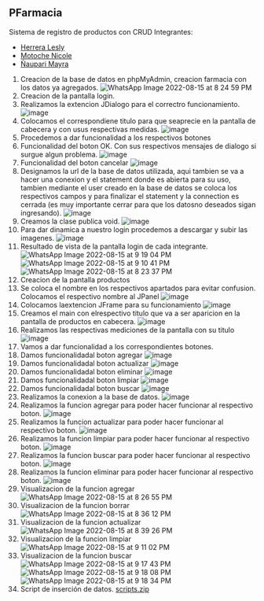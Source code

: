 ## PFarmacia
Sistema de registro de productos con CRUD
Integrantes:
 - [Herrera Lesly](https://github.com/Lesly-liseth)
 - [Motoche Nicole](https://github.com/nicolemotoche29)
 - [Ñaupari Mayra](https://github.com/maypam22)
1. Creacion de la base de datos en phpMyAdmin, creacion farmacia con los datos ya agregados.
![WhatsApp Image 2022-08-15 at 8 24 59 PM](https://user-images.githubusercontent.com/85316345/184779383-71e7562b-6c84-4881-b44a-6307af48b5e3.jpeg)
2. Creacion de la pantalla login.
3. Realizamos la extencion JDialogo para el correctro funcionamiento.
![image](https://user-images.githubusercontent.com/85316345/184779759-0ceee93d-6e89-40dc-8f17-ad9352f0ce35.png)
4. Colocamos el correspondiene titulo para que seaprecie en la pantalla de cabecera y con usus respectivas medidas.
![image](https://user-images.githubusercontent.com/85316345/184779935-80fe42d8-7c28-4472-9db8-e9301bb87d30.png)
5. Procedemos a dar funcionalidad a los respectivos botones
6. Funcionalidad del boton OK. Con sus respectivos mensajes de dialogo si surgue algun problema.
![image](https://user-images.githubusercontent.com/85316345/184780092-0e1cf140-f323-44b1-b47f-818f52528800.png)
7. Funcionalidad del boton cancelar
![image](https://user-images.githubusercontent.com/85316345/184780126-ab63813e-e8df-4fe7-a692-e25c1c5fae9f.png)
8. Designamos la url de la base de datos utilizada, aqui tambien se va a hacer una conexion y el statement donde es abierta para su uso, tambien mediante el user creado en la base de datos se coloca los respectivos campos y para finalizar el statement y la connection es cerrada (es muy importante cerrar para que los datosno deseados sigan ingresando).
![image](https://user-images.githubusercontent.com/85316345/184780372-fcf3894b-63e7-465c-b187-ee9767a39edd.png)
9. Creamos la clase publica void.
![image](https://user-images.githubusercontent.com/85316345/184780433-2659acf3-9c04-4efe-a562-f4a6159508ec.png)
10. Para dar dinamica a nuestro login procedemos a descargar y subir las imagenes.
![image](https://user-images.githubusercontent.com/85316345/184780561-a08bc854-abc3-4ce8-a635-3e050fd5456e.png)
11. Resultado de vista de la pantalla login de cada integrante.
![WhatsApp Image 2022-08-15 at 9 19 04 PM](https://user-images.githubusercontent.com/85316345/184784568-13dce1f8-adac-489c-8b3d-1b4a941c778a.jpeg)
![WhatsApp Image 2022-08-15 at 9 10 41 PM](https://user-images.githubusercontent.com/85316345/184783655-05337697-dcfb-405e-a5a8-c0e3c522e765.jpeg)
![WhatsApp Image 2022-08-15 at 8 23 37 PM](https://user-images.githubusercontent.com/85316345/184780614-fb227768-2f10-4824-b2f6-807d753e3581.jpeg)
12. Creacion de la pantalla productos
13. Se coloca el nombre en los respectivos apartados para evitar confusion. Colocamos el respectivo nombre al JPanel
![image](https://user-images.githubusercontent.com/85316345/184781179-3661d0ef-5c2b-40c3-bfb2-6c21ac57aab1.png)
14. Colocamos laextencion JFrame para su funcionamiento
![image](https://user-images.githubusercontent.com/85316345/184781347-15edd5f8-8000-42de-b23c-23501e222894.png)
15. Creamos el main con elrespectivo titulo que va a ser aparicion en la pantalla de productos en cabecera.
![image](https://user-images.githubusercontent.com/85316345/184781408-3aeca4ab-bf03-4c36-b307-8c2e83b0e34c.png)
16. Realizamos las respectivas mediciones de la pantalla con su titulo
![image](https://user-images.githubusercontent.com/85316345/184781476-c6f50e11-e447-4906-a872-97aa5229d50a.png)
17. Vamos a dar funcionalidad a los correspondientes botones.
18. Damos funcionalidadal boton agregar 
![image](https://user-images.githubusercontent.com/85316345/184781588-7ac35511-f9e6-4cdd-b076-003d0625571d.png)
19. Damos funcionalidadal boton actualizar
![image](https://user-images.githubusercontent.com/85316345/184781823-65b238f9-4e28-4544-927c-5f65997fcd7b.png)
20. Damos funcionalidadal boton eliminar
![image](https://user-images.githubusercontent.com/85316345/184781785-90e6e2c6-99ea-4906-9620-d0749edfc36a.png)
21. Damos funcionalidadal boton limpiar
![image](https://user-images.githubusercontent.com/85316345/184781756-eb712a6c-7131-49f8-9156-9a73647d1a4b.png)
22. Damos funcionalidadal boton buscar
![image](https://user-images.githubusercontent.com/85316345/184781733-5a9af357-11e0-4dcc-bc57-482785773b26.png)
23. Realizamos la conexion a la base de datos.
![image](https://user-images.githubusercontent.com/85316345/184782477-f951e163-4d91-4f72-ab59-9833ac71c222.png)
24. Realizamos la funcion agregar para poder hacer funcionar al respectivo boton.
![image](https://user-images.githubusercontent.com/85316345/184782580-f979d918-a239-47f2-a513-22c3bb329e2e.png)
25. Realizamos la funcion actualizar para poder hacer funcionar al respectivo boton.
![image](https://user-images.githubusercontent.com/85316345/184782617-837e5f78-8688-496e-9308-f4a35bbb4d3f.png)
26. Realizamos la funcion limpiar para poder hacer funcionar al respectivo boton.
![image](https://user-images.githubusercontent.com/85316345/184782698-3e841df9-8f74-41e0-97f9-ea8b41d54105.png)
27. Realizamos la funcion buscar para poder hacer funcionar al respectivo boton.
![image](https://user-images.githubusercontent.com/85316345/184782809-a68eec1e-947b-4208-a0f2-994bd32842b2.png)
28. Realizamos la funcion eliminar para poder hacer funcionar al respectivo boton.
![image](https://user-images.githubusercontent.com/85316345/184782763-6f3d9ea1-01ab-4dbb-9395-00005d920b52.png)
29. Visualizacion de la funcion agregar
![WhatsApp Image 2022-08-15 at 8 26 55 PM](https://user-images.githubusercontent.com/85316345/184781938-1b8290a3-a564-4770-953b-83a718388b71.jpeg)
30. Visualizacion de la funcion borrar
![WhatsApp Image 2022-08-15 at 8 36 12 PM](https://user-images.githubusercontent.com/85316345/184782039-e0de0c2e-5d8a-4d10-a890-42752bb3d052.jpeg)
31. Visualizacion de la funcion actualizar
![WhatsApp Image 2022-08-15 at 8 39 26 PM](https://user-images.githubusercontent.com/85316345/184782099-d5b343cc-037f-49b4-b883-7af8458469d6.jpeg)
32. Visualizacion de la funcion limpiar
![WhatsApp Image 2022-08-15 at 9 11 02 PM](https://user-images.githubusercontent.com/85316345/184783923-c7561766-1c2a-49a9-bbee-6e483e68e2c8.jpeg)
33. Visualizacion de la funcion buscar
![WhatsApp Image 2022-08-15 at 9 17 43 PM](https://user-images.githubusercontent.com/85316345/184784447-c74f9024-d177-499f-a755-5c39eb0c00b6.jpeg)
![WhatsApp Image 2022-08-15 at 9 18 08 PM](https://user-images.githubusercontent.com/85316345/184784469-53abfa55-02da-455d-8bcf-71e73849ef5e.jpeg)
![WhatsApp Image 2022-08-15 at 9 18 34 PM](https://user-images.githubusercontent.com/85316345/184784489-6c629880-86d9-428b-957b-f57940ee007d.jpeg)
34. Script de inserción de datos.
[scripts.zip](https://github.com/Lesly-liseth/Prueba-2/files/9347526/scripts.zip)

